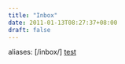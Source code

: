```yaml
---
title: "Inbox"
date: 2011-01-13T08:27:37+08:00
draft: false
---
```


aliases: [/inbox/]
[test](test)
